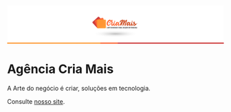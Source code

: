![Agência Cria Mais](https://github.com/AgenciaCriaMais/.github/blob/main/profile/log.png)

<h1>Agência Cria Mais</h1>
<p>A Arte do negócio é criar, soluções em tecnologia.</p>

Consulte [nosso site](https://www.agenciacriamais.br/).

